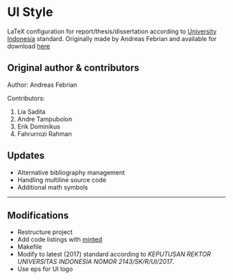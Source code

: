 # UI Style

LaTeX configuration for report/thesis/dissertation according to [University Indonesia](http://www.ui.ac.id/) standard. Originally made by Andreas Febrian and available for download [here](http://komunitas.ui.ac.id/pg/file/andreas.febrian/read/12945/template-latex-untuk-laporan-skripsithesisdisertasi)

## Original author & contributors

Author: Andreas Febrian

Contributors:

1. Lia Sadita
2. Andre Tampubolon
3. Erik Dominikus
4. Fahrurrozi Rahman

## Updates

- Alternative bibliography management
- Handling multiline source code
- Additional math symbols

---

## Modifications

- Restructure project
- Add code listings with [minted](https://github.com/gpoore/minted)
- Makefile
- Modify to latest (2017) standard according to _KEPUTUSAN REKTOR UNIVERSITAS INDONESIA NOMOR 2143/SK/R/Ul/2017_.
- Use eps for UI logo
